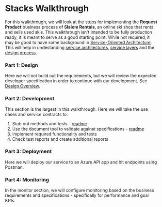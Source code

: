# Stacks Walkthrough
For this walkthrough, we will look at the steps for implementing the **Request Product** business process
of **Slalom Rentals**, an online ski shop that rents and sells used skis.  This walkthrough isn't intended to be fully
production ready; it is meant to serve as a good starting point.  While not required, it may be good to have some background
in [Service-Oriented Architecture](https://www.safaribooksonline.com/library/view/service-oriented-architecture-analysis/9780133858709/).  This 
will help in undestanding [service architectures](https://www.safaribooksonline.com/library/view/service-oriented-architecture-analysis/9780133858709/ch04.html#ch04lev2sec6), 
[service layers](https://www.safaribooksonline.com/library/view/service-oriented-architecture-analysis/9780133858709/ch05.html) and
the [design process](https://www.safaribooksonline.com/library/view/Service-Oriented+Architecture:+Analysis+and+Design+for+Services+and+Microservices,+Second+Edition/9780133858709/ch06.html#ch06).

### Part 1: Design
Here we will not build out the requirements, but we will review the expected developer
specification in order to continue with our development.  See [Design Overview](1.%20Design/overview.md).

### Part 2: Development
This section is the largest in this walkthrough.  Here we will take the use cases
and service contracts to:
1. Stub out methods and tests - [readme](2.%20Development/1.%20stub%20methods%20and%20tests.md)
2. Use the document tool to validate against specifications - [readme](2.%20Development/2.%20run%20document%20tool%20to%20validate.md)
3. Implement required functionality and tests
4. Check test reports and create additional reports

### Part 3: Deployment
Here we will deploy our service to an Azure API app and hit endpoints
using Postman.

### Part 4: Monitoring
In the monitor section, we will configure monitoring based on the business 
requirements and specifications - specifically for performance and goal KPIs.
